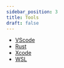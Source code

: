 ```yaml
---
sidebar_position: 3
title: Tools
draft: false
---
```


* [VScode](https://code.visualstudio.com/)
* [Rust](https://www.rust-lang.org/tools/install)
* [Xcode](https://developer.apple.com/xcode/)
* [WSL](https://apps.microsoft.com/detail/9pn20msr04dw)
